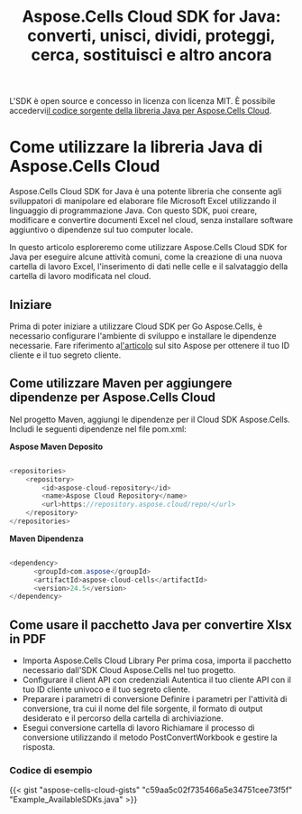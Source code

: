 ﻿---
title: "Aspose.Cells Cloud SDK for Java: converti, unisci, dividi, proteggi, cerca, sostituisci e altro ancora"
second_title: Documen
ArticleTitle: "Aspose.Cells Cloud SDK for Java: Convert, merge, split, protect, search, replace, and more"
linktitle: Aspose.Cells Cloud SDK per Java
type: docs
url: /it/available-sdks/aspose-cells-cloud-java/
description: "Aspose.Cells Cloud SDK for Java offre una vera potenza multipiattaforma: un'importazione fornisce agli sviluppatori Windows, Linux e macOS la stessa fluidità API per creare, convertire, unire, dividere, proteggere e manipolare ogni Excel oggetto, senza che sia richiesta alcuna installazione Office e senza modifiche specifiche della piattaforma."
weight: 30
kwords: Java SDK, Excel SDK for Java, Cloud SDK for Java, REST, Grafico, Tabella pivot, Oggetto tabella/elenco, Converti foglio di calcolo, PDF, CSV, Json, Markdown, Unisci, Dividi, Proteggi, Cerca, Sostituisci
---
L'SDK è open source e concesso in licenza con licenza MIT. È possibile accedervi[il codice sorgente della libreria Java per Aspose.Cells Cloud](https://github.com/aspose-cells-cloud/aspose-cells-cloud-java).

# **Come utilizzare la libreria Java di Aspose.Cells Cloud**

Aspose.Cells Cloud SDK for Java è una potente libreria che consente agli sviluppatori di manipolare ed elaborare file Microsoft Excel utilizzando il linguaggio di programmazione Java. Con questo SDK, puoi creare, modificare e convertire documenti Excel nel cloud, senza installare software aggiuntivo o dipendenze sul tuo computer locale.

In questo articolo esploreremo come utilizzare Aspose.Cells Cloud SDK for Java per eseguire alcune attività comuni, come la creazione di una nuova cartella di lavoro Excel, l'inserimento di dati nelle celle e il salvataggio della cartella di lavoro modificata nel cloud.

## Iniziare

 Prima di poter iniziare a utilizzare Cloud SDK per Go Aspose.Cells, è necessario configurare l'ambiente di sviluppo e installare le dipendenze necessarie. Fare riferimento a[l'articolo](https://docs.aspose.cloud/cells/quickstart/) sul sito Aspose per ottenere il tuo ID cliente e il tuo segreto cliente.

## Come utilizzare Maven per aggiungere dipendenze per Aspose.Cells Cloud

Nel progetto Maven, aggiungi le dipendenze per il Cloud SDK Aspose.Cells. Includi le seguenti dipendenze nel file pom.xml:

**Aspose Maven Deposito**

```java

<repositories>
    <repository>
        <id>aspose-cloud-repository</id>
        <name>Aspose Cloud Repository</name>
        <url>https://repository.aspose.cloud/repo/</url>
    </repository>
</repositories>

```

**Maven Dipendenza**

```java

<dependency>
      <groupId>com.aspose</groupId>
      <artifactId>aspose-cloud-cells</artifactId>
      <version>24.5</version>
</dependency>

```

## Come usare il pacchetto Java per convertire Xlsx in PDF

- Importa Aspose.Cells Cloud Library
 Per prima cosa, importa il pacchetto necessario dall'SDK Cloud Aspose.Cells nel tuo progetto.
- Configurare il client API con credenziali
 Autentica il tuo cliente API con il tuo ID cliente univoco e il tuo segreto cliente.
- Preparare i parametri di conversione
 Definire i parametri per l'attività di conversione, tra cui il nome del file sorgente, il formato di output desiderato e il percorso della cartella di archiviazione.
- Esegui conversione cartella di lavoro
 Richiamare il processo di conversione utilizzando il metodo PostConvertWorkbook e gestire la risposta.

### **Codice di esempio**

{{< gist "aspose-cells-cloud-gists" "c59aa5c02f735466a5e34751cee73f5f" "Example_AvailableSDKs.java" >}}
